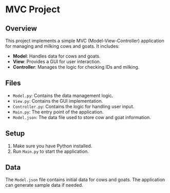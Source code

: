 # MVC Project

## Overview
This project implements a simple MVC (Model-View-Controller) application for managing and milking cows and goats. It includes:

- **Model**: Handles data for cows and goats.
- **View**: Provides a GUI for user interaction.
- **Controller**: Manages the logic for checking IDs and milking.

## Files
- `Model.py`: Contains the data management logic.
- `View.py`: Contains the GUI implementation.
- `Controller.py`: Contains the logic for handling user input.
- `Main.py`: The entry point of the application.
- `Model.json`: The data file used to store cow and goat information.

## Setup
1. Make sure you have Python installed.
2. Run `Main.py` to start the application.

## Data
The `Model.json` file contains initial data for cows and goats. The application can generate sample data if needed.
